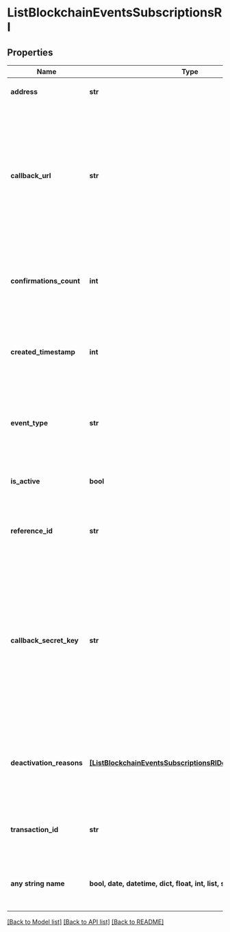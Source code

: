 # ListBlockchainEventsSubscriptionsRI


## Properties
Name | Type | Description | Notes
------------ | ------------- | ------------- | -------------
**address** | **str** | Represents the address of the transaction. | 
**callback_url** | **str** | Represents the URL that is set by the customer where the callback will be received at. The callback notification will be received only if and when the event occurs. &#x60;We support ONLY httpS type of protocol&#x60;. | 
**confirmations_count** | **int** | Represents the number of confirmations, i.e. the amount of blocks that have been built on top of this block. | 
**created_timestamp** | **int** | Defines the specific time/date when the subscription was created in Unix Timestamp. | 
**event_type** | **str** | Defines the type of the specific event available for the customer to subscribe to for callback notification. | 
**is_active** | **bool** | Defines whether the subscription is active or not. Set as boolean. | 
**reference_id** | **str** | Represents a unique ID used to reference the specific callback subscription. | 
**callback_secret_key** | **str** | Represents the Secret Key value provided by the customer. This field is used for security purposes during the callback notification, in order to prove the sender of the callback as Crypto APIs. For more information please see our [Documentation](https://developers.cryptoapis.io/technical-documentation/general-information/callbacks#callback-security). | [optional] 
**deactivation_reasons** | [**[ListBlockchainEventsSubscriptionsRIDeactivationReasons]**](ListBlockchainEventsSubscriptionsRIDeactivationReasons.md) | Represents the deactivation reason details, available when a blockchain event subscription has status isActive - false. | [optional] 
**transaction_id** | **str** | Represents the unique identification string that defines the transaction. | [optional] 
**any string name** | **bool, date, datetime, dict, float, int, list, str, none_type** | any string name can be used but the value must be the correct type | [optional]

[[Back to Model list]](../README.md#documentation-for-models) [[Back to API list]](../README.md#documentation-for-api-endpoints) [[Back to README]](../README.md)


